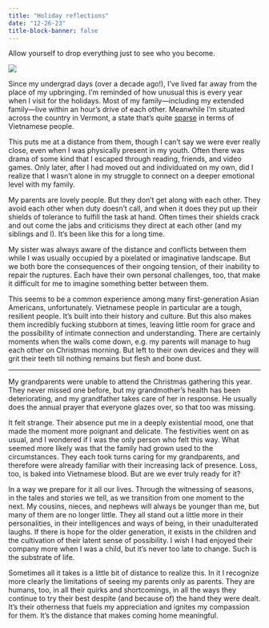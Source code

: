 ```yaml
---
title: "Holiday reflections"
date: "12-26-23"
title-block-banner: false
---
```


Allow yourself to drop everything just to see who you become.

![](https://substackcdn.com/image/fetch/f_auto,q_auto:good,fl_progressive:steep/https%3A%2F%2Fsubstack-post-media.s3.amazonaws.com%2Fpublic%2Fimages%2F688629c0-d149-4b67-bc09-ef745701c95a_4032x3024.jpeg)

Since my undergrad days (over a decade ago!), I’ve lived far away from the place of my upbringing. I’m reminded of how unusual this is every year when I visit for the holidays. Most of my family—including my extended family—live within an hour’s drive of each other. Meanwhile I’m situated across the country in Vermont, a state that’s quite [sparse](https://www.youtube.com/watch?v=nKcUOUYzDXA) in terms of Vietnamese people.

This puts me at a distance from them, though I can’t say we were ever really close, even when I was physically present in my youth. Often there was drama of some kind that I escaped through reading, friends, and video games. Only later, after I had moved out and individuated on my own, did I realize that I wasn’t alone in my struggle to connect on a deeper emotional level with my family.

My parents are lovely people. But they don’t get along with each other. They avoid each other when duty doesn’t call, and when it does they put up their shields of tolerance to fulfill the task at hand. Often times their shields crack and out come the jabs and criticisms they direct at each other (and my siblings and I). It’s been like this for a long time.

My sister was always aware of the distance and conflicts between them while I was usually occupied by a pixelated or imaginative landscape. But we both bore the consequences of their ongoing tension, of their inability to repair the ruptures. Each have their own personal challenges, too, that make it difficult for me to imagine something better between them.

This seems to be a common experience among many first-generation Asian Americans, unfortunately. Vietnamese people in particular are a tough, resilient people. It’s built into their history and culture. But this also makes them incredibly fucking stubborn at times, leaving little room for grace and the possibility of intimate connection and understanding. There are certainly moments when the walls come down, e.g. my parents will manage to hug each other on Christmas morning. But left to their own devices and they will grit their teeth till nothing remains but flesh and bone dust.

***

My grandparents were unable to attend the Christmas gathering this year. They never missed one before, but my grandmother’s health has been deteriorating, and my grandfather takes care of her in response. He usually does the annual prayer that everyone glazes over, so that too was missing.

It felt strange. Their absence put me in a deeply existential mood, one that made the moment more poignant and delicate. The festivities went on as usual, and I wondered if I was the only person who felt this way. What seemed more likely was that the family had grown used to the circumstances. They each took turns caring for my grandparents, and therefore were already familiar with their increasing lack of presence. Loss, too, is baked into Vietnamese blood. But are we ever truly ready for it?

In a way we prepare for it all our lives. Through the witnessing of seasons, in the tales and stories we tell, as we transition from one moment to the next. My cousins, nieces, and nephews will always be younger than me, but many of them are no longer little. They all stand out a little more in their personalities, in their intelligences and ways of being, in their unadulterated laughs. If there is hope for the older generation, it exists in the children and the cultivation of their latent sense of possibility. I wish I had enjoyed their company more when I was a child, but it’s never too late to change. Such is the substrate of life.

Sometimes all it takes is a little bit of distance to realize this. In it I recognize more clearly the limitations of seeing my parents only as parents. They are humans, too, in all their quirks and shortcomings, in all the ways they continue to try their best despite (and because of) the hand they were dealt. It’s their otherness that fuels my appreciation and ignites my compassion for them. It’s the distance that makes coming home meaningful.